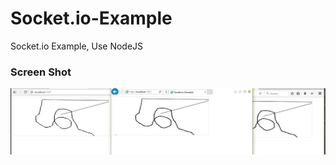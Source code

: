 # Socket.io-Example
Socket.io Example, Use NodeJS

### Screen Shot
![Socket.io Example SS](https://github.com/aykutkardas/Socket.io-Example/blob/master/socket-io-ss.PNG?raw=true)
